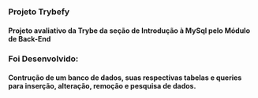 ### Projeto Trybefy
#### Projeto avaliativo da Trybe da seção de Introdução à MySql pelo Módulo de Back-End
<!-- Olá, Tryber!
Esse é apenas um arquivo inicial para o README do seu projeto.
É essencial que você preencha esse documento por conta própria, ok?
Não deixe de usar nossas dicas de escrita de README de projetos, e deixe sua criatividade brilhar!
:warning: IMPORTANTE: você precisa deixar nítido:
- quais arquivos/pastas foram desenvolvidos por você; 
- quais arquivos/pastas foram desenvolvidos por outra pessoa estudante;
- quais arquivos/pastas foram desenvolvidos pela Trybe.
-->
### Foi Desenvolvido:
#### Contrução de um banco de dados, suas respectivas tabelas e queries para inserção, alteração, remoção e pesquisa de dados.
